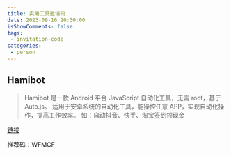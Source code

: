 ```yaml
---
title: 实用工具邀请码
date: 2023-09-16 20:30:00
isShowComments: false
tags:
 - invitation-code
categories:
 - person
---
```


## Hamibot

> Hamibot 是一款 Android 平台 JavaScript 自动化工具，无需 root，基于 Auto.js。
> 适用于安卓系统的自动化工具，能操控任意 APP，实现自动化操作，提高工作效率。
> 如：自动抖音、快手、淘宝签到领现金

[链接](https://hamibot.com/referrals/wfmcf)

推荐码：WFMCF
